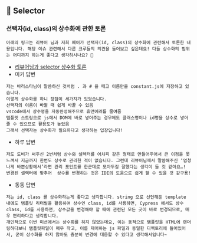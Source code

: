 ## 📌 Selector

### 선택자(id, class)의 상수화에 관한 토론

```
아래의 링크는 리뷰어 님과 저희 페어가 선택자(id, class)의 상수화에 관련해서 토론한 내용입니다. 해당 이슈 관련해서 다른 크루들의 의견을 들어보고 싶은데요! 다들 상수화의 범위는 어디까지 하는게 좋다고 생각하시나요? 👀
```

- [리뷰어님과 selector 상수화 토론](https://github.com/woowacourse/javascript-subway/pull/7/files/160243423d2c368ba6d298689337d492a7ccab9c#diff-592f6a3f2690be8f[…]8fbdc25e6f17f6d5b41df)
- 미키 답변

```
저는 바리스타님이 말씀하신 것처럼 . 과 # 을 떼고 이름만을 constant.js에 저장하고 있습니다.
이렇게 상수화를 하니 장점이 세가지가 있었습니다.
선택자의 이름이 바뀔 때 쉽게 바꿀 수 있음
vscode에서 상수명을 자동완성해주므로 휴먼에러를 줄여줌
템플릿 스트링으로 js에서 DOM에 바로 넣어주는 경우에도 클래스명이나 id명을 상수로 넣어줄 수 있으므로 활용도가 높았음
그래서 선택자는 상수화가 필요하다고 생각하는 입장입니다!
```

- 하루 답변

```
저도 도비가 써주신 2번처럼 상수와 셀렉터를 어차피 같은 형태로 만들어주어서 큰 이점을 못느껴서 지금까지 한번도 상수로 관리한 적이 없습니다. 그런데 리뷰어님께서 말씀해주신 ‘엄청나게 바쁜상황에서’라면 관리 포인트를 한군데로 모아두길 잘했다는 생각이 들 것 같아요…! 변경된 셀렉터에 맞추어  상수를 변경하는 것은 IDE의 도움으로 쉽게 할 수 있을 것 같구용!
```

- 동동 답변

```
저는 id, class 를 상수화하는게 좋다고 생각합니다. string 으로 선언해둔 template 내에도 템플릿 리터럴을 활용하여 상수인 class, id를 사용하면, Cypress 에서도 상수 class, id를 사용하면, 상수값을 변경해야 할 때에 관련된 모든 곳이 바로 변경되므로, 매우 편리하다고 생각합니다.
개인적으로 이번 미션에서는 상수화를 하지 않았는데요, 이는 동적으로 탬플릿을 HTML에 랜더링하다보니 탬플릿파일이 매우 작고, 이를 제어하는 js 파일과 동일한 디렉토리에 들어있어서, 굳이 상수화를 하지 않아도 충분히 변경에 대응할 수 있다고 생각해서입니다~
```
